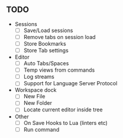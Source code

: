 ## TODO

 - Sessions
    - [ ] Save/Load sessions
    - [ ] Remove tabs on session load
    - [ ] Store Bookmarks
    - [ ] Store Tab settings

 - Editor
    - [ ] Auto Tabs/Spaces
    - [ ] Temp views from commands
    - [ ] Log streams
    - [ ] Support for Language Server Protocol

 - Workspace dock
    - [ ] New File
    - [ ] New Folder
    - [ ] Locate current editor inside tree

 - Other
    - [ ] On Save Hooks to Lua (linters etc)
    - [ ] Run command
